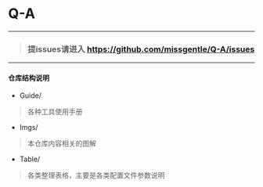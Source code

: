 # Q-A

------------------------

> ### **提issues请进入  https://github.com/missgentle/Q-A/issues**

------------------------

#### 仓库结构说明

* Guide/
> 各种工具使用手册

* Imgs/
> 本仓库内容相关的图解

* Table/
> 各类整理表格，主要是各类配置文件参数说明
